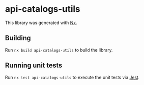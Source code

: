 # api-catalogs-utils

This library was generated with [Nx](https://nx.dev).

## Building

Run `nx build api-catalogs-utils` to build the library.

## Running unit tests

Run `nx test api-catalogs-utils` to execute the unit tests via [Jest](https://jestjs.io).
